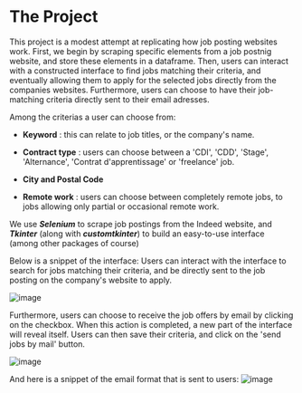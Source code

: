 # The Project
This project is a modest attempt at replicating how job posting websites work. 
First, we begin by scraping specific elements from a job postnig website, and store these elements in a dataframe. Then, users can interact with a constructed interface to find jobs matching their criteria, and eventually allowing them to apply for the selected jobs directly from the companies websites. Furthermore, users can choose to have their job-matching criteria directly sent to their email adresses. 

Among the criterias a user can choose from:
- **Keyword** : this can relate to job titles, or the company's name.

- **Contract type** : users can choose between a 'CDI', 'CDD', 'Stage', 'Alternance', 'Contrat d'apprentissage' or 'freelance' job.

- **City and Postal Code** 

- **Remote work** : users can choose between completely remote jobs, to jobs allowing only partial or occasional remote work. 

We use ***Selenium*** to scrape job postings from the Indeed website, and ***Tkinter*** (along with ***customtkinter***) to build an easy-to-use interface (among other packages of course) 

Below is a snippet of the interface:
Users can interact with the interface to search for jobs matching their criteria, and be directly sent to the job posting on the company's website to apply.

![image](https://github.com/alihhalih/PROJECT_M1DS2E/assets/161328112/5eb11a21-3a84-4b86-9c5c-78db9896e065)

Furthermore, users can choose to receive the job offers by email by clicking on the checkbox. When this action is completed, a new part of the interface will reveal itself. Users can then save their criteria, and click on the 'send jobs by mail' button. 

![image](https://github.com/alihhalih/PROJECT_M1DS2E/assets/161328112/44b69bf3-0174-40ae-8e8e-0f9e57f59ce2)

And here is a snippet of the email format that is sent to users:
![image](https://github.com/alihhalih/PROJECT_M1DS2E/assets/161328112/40f62a4b-d278-471e-8cdf-8a7ba016a32d)
